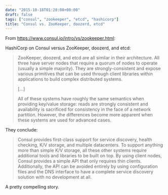 ```yaml
---
date: "2015-10-18T01:20:08+00:00"
draft: false
tags: ["consul", "zookeeper", "etcd", "hashicorp"]
title: "Consul vs. ZooKeeper, doozerd, etcd"
---
```

From https://www.consul.io/intro/vs/zookeeper.html:

HashiCorp on Consul versus ZooKeeper, doozerd, and etcd:

>ZooKeeper, doozerd, and etcd are all similar in their architecture. All three have server nodes that require a quorum of nodes to operate (usually a simple majority). They are strongly-consistent and expose various primitives that can be used through client libraries within applications to build complex distributed systems.
>
>[...]
>
>All of these systems have roughly the same semantics when providing key/value storage: reads are strongly consistent and availability is sacrificed for consistency in the face of a network partition. However, the differences become more apparent when these systems are used for advanced cases.

They conclude:

>Consul provides first-class support for service discovery, health checking, K/V storage, and multiple datacenters. To support anything more than simple K/V storage, all these other systems require additional tools and libraries to be built on top. By using client nodes, Consul provides a simple API that only requires thin clients. Additionally, the API can be avoided entirely by using configuration files and the DNS interface to have a complete service discovery solution with no development at all.

A pretty compelling story.